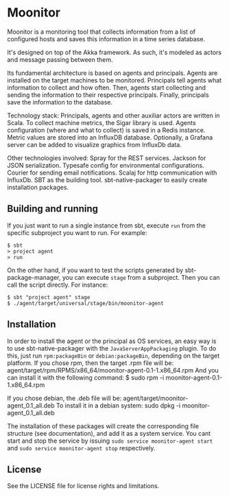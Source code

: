 # Moonitor
Moonitor is a monitoring tool that collects information from a list of 
configured hosts and saves this information in a time series database.

It's designed on top of the Akka framework. As such, it's 
modeled as actors and message passing between them.

Its fundamental architecture is based on agents and principals. Agents are 
installed on the target machines to be monitored. Principals tell agents what 
information to collect and how often. Then, agents start collecting and 
sending the information to their respective principals. Finally, principals
save the information to the database.

Technology stack:
Principals, agents and other auxiliar actors are written in Scala.
To collect machine metrics, the Sigar library is used.
Agents configuration (where and what to collect) is saved in a Redis instance.
Metric values are stored into an InfluxDB database.
Optionally, a Grafana server can be added to visualize graphics from InfluxDb 
data.

Other technologies involved:
Spray for the REST services.
Jackson for JSON serialization.
Typesafe config for environmental configurations.
Courier for sending email notifications.
Scalaj for http communication with InfluxDb.
SBT as the building tool.
sbt-native-packager to easily create installation packages.

## Building and running
If you just want to run a single instance from sbt, execute `run` from the
specific subproject you want to run.
For example:
```
$ sbt
> project agent
> run
```

On the other hand, if you want to test the scripts generated by 
sbt-package-manager, you can execute `stage` from a subproject. Then you can 
call the script directly.
For instance:
```
$ sbt "project agent" stage
$ ./agent/target/universal/stage/bin/moonitor-agent
```

## Installation
In order to install the agent or the principal as OS services, an easy way is 
to use sbt-native-packager with the `JavaServerAppPackaging` plugin. To do 
this, just run `rpm:packageBin` or `debian:packageBin`, depending on the 
target platform.
If you chose rpm, then the target .rpm file will be:
agent/target/rpm/RPMS/x86_64/moonitor-agent-0.1-1.x86_64.rpm
And you can install it with the following command:
$ sudo rpm -i moonitor-agent-0.1-1.x86_64.rpm

If you chose debian, the .deb file will be:
agent/target/moonitor-agent_0.1_all.deb
To install it in a debian system:
sudo dpkg -i moonitor-agent_0.1_all.deb

The installation of these packages will create the corresponding file 
structure (see  documentation), and add it as a system service. You cant start 
and stop the service by issuing `sudo service moonitor-agent start` and 
`sudo service moonitor-agent stop` respectively.

## License
See the LICENSE file for license rights and limitations.

